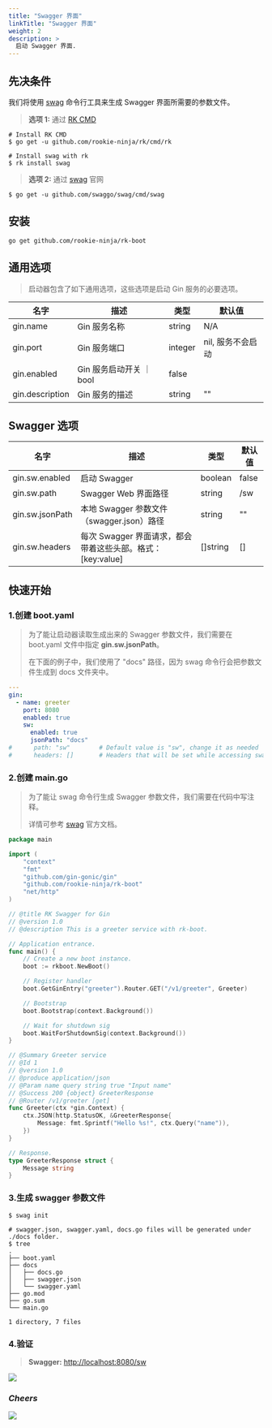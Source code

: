 ```yaml
---
title: "Swagger 界面"
linkTitle: "Swagger 界面"
weight: 2
description: >
  启动 Swagger 界面.
---
```


## 先决条件
我们将使用 [swag](https://github.com/swaggo/swag) 命令行工具来生成 Swagger 界面所需要的参数文件。

> **选项 1:** 通过 [RK CMD](https://github.com/rookie-ninja/rk)
```shell script
# Install RK CMD
$ go get -u github.com/rookie-ninja/rk/cmd/rk

# Install swag with rk
$ rk install swag
```

> **选项 2:** 通过 [swag](https://github.com/swaggo/swag) 官网
```shell script
$ go get -u github.com/swaggo/swag/cmd/swag
```

## 安装
```shell script
go get github.com/rookie-ninja/rk-boot
```

## 通用选项
> 启动器包含了如下通用选项，这些选项是启动 Gin 服务的必要选项。

| 名字 | 描述 | 类型 | 默认值 |
| ------ | ------ | ------ | ------ |
| gin.name | Gin 服务名称 | string | N/A |
| gin.port | Gin 服务端口 | integer | nil, 服务不会启动 |
| gin.enabled | Gin 服务启动开关 ｜ bool | false |
| gin.description | Gin 服务的描述 | string | "" |

## Swagger 选项
| 名字 | 描述 | 类型 | 默认值 |
| ------ | ------ | ------ | ------ |
| gin.sw.enabled | 启动 Swagger | boolean | false |
| gin.sw.path | Swagger Web 界面路径 | string | /sw |
| gin.sw.jsonPath | 本地 Swagger 参数文件（swagger.json）路径 | string | "" |
| gin.sw.headers | 每次 Swagger 界面请求，都会带着这些头部。格式： [key:value] | []string | [] |

## 快速开始
### 1.创建 boot.yaml
> 为了能让启动器读取生成出来的 Swagger 参数文件，我们需要在 boot.yaml 文件中指定 **gin.sw.jsonPath**。
> 
> 在下面的例子中，我们使用了 "docs" 路径，因为 swag 命令行会把参数文件生成到 docs 文件夹中。

```yaml
---
gin:
  - name: greeter
    port: 8080
    enabled: true
    sw:
      enabled: true
      jsonPath: "docs"
#      path: "sw"        # Default value is "sw", change it as needed
#      headers: []       # Headers that will be set while accessing swagger UI main page.
```

### 2.创建 main.go
> 为了能让 swag 命令行生成 Swagger 参数文件，我们需要在代码中写注释。
>
> 详情可参考 [swag](https://github.com/swaggo/swag) 官方文档。

```go
package main

import (
	"context"
	"fmt"
	"github.com/gin-gonic/gin"
	"github.com/rookie-ninja/rk-boot"
	"net/http"
)

// @title RK Swagger for Gin
// @version 1.0
// @description This is a greeter service with rk-boot.

// Application entrance.
func main() {
	// Create a new boot instance.
	boot := rkboot.NewBoot()

	// Register handler
	boot.GetGinEntry("greeter").Router.GET("/v1/greeter", Greeter)

	// Bootstrap
	boot.Bootstrap(context.Background())

	// Wait for shutdown sig
	boot.WaitForShutdownSig(context.Background())
}

// @Summary Greeter service
// @Id 1
// @version 1.0
// @produce application/json
// @Param name query string true "Input name"
// @Success 200 {object} GreeterResponse
// @Router /v1/greeter [get]
func Greeter(ctx *gin.Context) {
	ctx.JSON(http.StatusOK, &GreeterResponse{
		Message: fmt.Sprintf("Hello %s!", ctx.Query("name")),
	})
}

// Response.
type GreeterResponse struct {
	Message string
}
```

### 3.生成 swagger 参数文件
```shell script
$ swag init

# swagger.json, swagger.yaml, docs.go files will be generated under ./docs folder.
$ tree
.
├── boot.yaml
├── docs
│   ├── docs.go
│   ├── swagger.json
│   └── swagger.yaml
├── go.mod
├── go.sum
└── main.go

1 directory, 7 files
```

### 4.验证
> **Swagger:** [http://localhost:8080/sw](http://localhost:8080/sw)

![](/bootstrapper/getting-started/gin-golang/gin-sw-api.png)

### _**Cheers**_
![](/bootstrapper/user-guide/cheers.png)